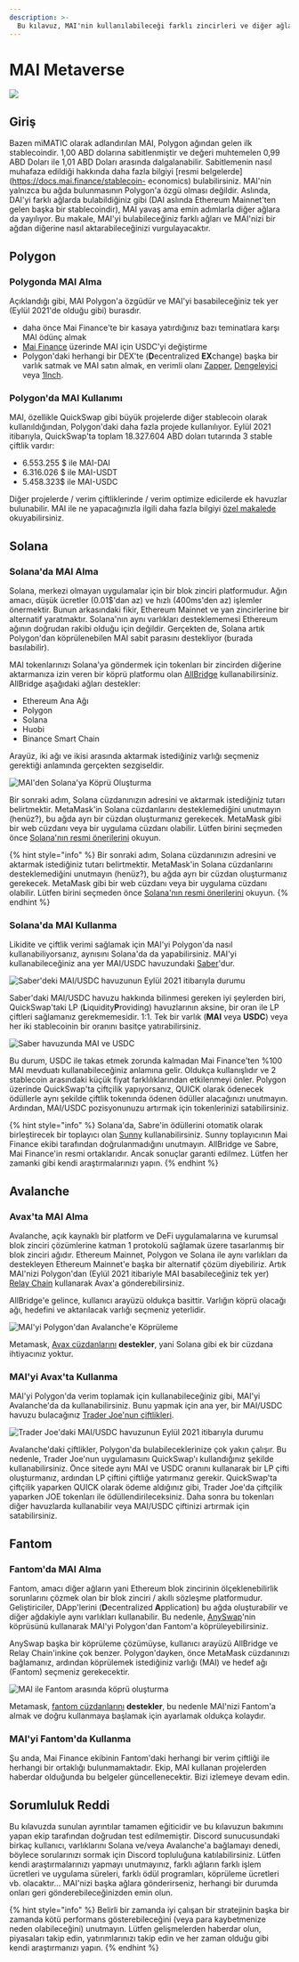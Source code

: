 ```yaml
---
description: >-
  Bu kılavuz, MAI'nin kullanılabileceği farklı zincirleri ve diğer ağlara nasıl bağlayabileceğinize dair bir genel bakış sunacaktır.
---
```


# MAI Metaverse

![](../.gitbook/assets/MAI.png)

## Giriş

Bazen miMATIC olarak adlandırılan MAI, Polygon ağından gelen ilk stablecoindir. 1,00 ABD dolarına sabitlenmiştir ve değeri muhtemelen 0,99 ABD Doları ile 1,01 ABD Doları arasında dalgalanabilir. Sabitlemenin nasıl muhafaza edildiği hakkında daha fazla bilgiyi [resmi belgelerde](https://docs.mai.finance/stablecoin- economics) bulabilirsiniz. MAI'nin yalnızca bu ağda bulunmasının Polygon'a özgü olması değildir. Aslında, DAI'yi farklı ağlarda bulabildiğiniz gibi (DAI aslında Ethereum Mainnet'ten gelen başka bir stablecoindir), MAI yavaş ama emin adımlarla diğer ağlara da yayılıyor. Bu makale, MAI'yi bulabileceğiniz farklı ağları ve MAI'nizi bir ağdan diğerine nasıl aktarabileceğinizi vurgulayacaktır.

## Polygon

### Polygonda MAI Alma

Açıklandığı gibi, MAI Polygon'a özgüdür ve MAI'yi basabileceğiniz tek yer (Eylül 2021'de olduğu gibi) burasdır.

* daha önce Mai Finance'te bir kasaya yatırdığınız bazı teminatlara karşı MAI ödünç almak
* [Mai Finance](https://app.mai.finance/anchor) üzerinde MAI için USDC'yi değiştirme
* Polygon'daki herhangi bir DEX'te (**D**ecentralized **EX**change) başka bir varlık satmak ve MAI satın almak, en verimli olanı [Zapper](https://zapper.fi/exchange), [Dengeleyici]( https://polygon.balancer.fi/#/trade) veya [1Inch](https://app.1inch.io/#/137/classic/swap).

### Polygon'da MAI Kullanımı

MAI, özellikle QuickSwap gibi büyük projelerde diğer stablecoin olarak kullanıldığından, Polygon'daki daha fazla projede kullanılıyor. Eylül 2021 itibarıyla, QuickSwap'ta toplam 18.327.604 ABD doları tutarında 3 stable çiftlik vardır:

* 6.553.255 $ ile MAI-DAI
* 6.316.026 $ ile MAI-USDT
* 5.458.323$ ile MAI-USDC

Diğer projelerde / verim çiftliklerinde / verim optimize edicilerde ek havuzlar bulunabilir. MAI ile ne yapacağınızla ilgili daha fazla bilgiyi [özel makalede](../polygon-tutorials/what-to-with-mai-on-polygon.md) okuyabilirsiniz.

## Solana

### Solana'da MAI Alma

Solana, merkezi olmayan uygulamalar için bir blok zinciri platformudur. Ağın amacı, düşük ücretler (0.01$'dan az) ve hızlı (400ms'den az) işlemler önermektir. Bunun arkasındaki fikir, Ethereum Mainnet ve yan zincirlerine bir alternatif yaratmaktır. Solana'nın aynı varlıkları desteklememesi Ethereum ağının doğrudan rakibi olduğu için değildir. Gerçekten de, Solana artık Polygon'dan köprülenebilen MAI sabit parasını destekliyor (burada basılabilir).

MAI tokenlarınızı Solana'ya göndermek için tokenları bir zincirden diğerine aktarmanıza izin veren bir köprü platformu olan [AllBridge](https://allbridge.io) kullanabilirsiniz. AllBridge aşağıdaki ağları destekler:

* Ethereum Ana Ağı
* Polygon
* Solana
* Huobi
* Binance Smart Chain

Arayüz, iki ağı ve ikisi arasında aktarmak istediğiniz varlığı seçmeniz gerektiği anlamında gerçekten sezgiseldir.

![MAI'den Solana'ya Köprü Oluşturma](<../.gitbook/assets/screen-shot-2021-09-13-at-1.52.23-pm.png>)

Bir sonraki adım, Solana cüzdanınızın adresini ve aktarmak istediğiniz tutarı belirtmektir. MetaMask'in Solana cüzdanlarını desteklemediğini unutmayın (henüz?), bu ağda ayrı bir cüzdan oluşturmanız gerekecek. MetaMask gibi bir web cüzdanı veya bir uygulama cüzdanı olabilir. Lütfen birini seçmeden önce [Solana'nın resmi önerilerini](https://docs.solana.com/wallet-guide) okuyun.

{% hint style="info" %}
Bir sonraki adım, Solana cüzdanınızın adresini ve aktarmak istediğiniz tutarı belirtmektir. MetaMask'in Solana cüzdanlarını desteklemediğini unutmayın (henüz?), bu ağda ayrı bir cüzdan oluşturmanız gerekecek. MetaMask gibi bir web cüzdanı veya bir uygulama cüzdanı olabilir. Lütfen birini seçmeden önce [Solana'nın resmi önerilerini](https://docs.solana.com/wallet-guide) okuyun.
{% endhint %}

### Solana'da MAI Kullanma

Likidite ve çiftlik verimi sağlamak için MAI'yi Polygon'da nasıl kullanabiliyorsanız, aynısını Solana'da da yapabilirsiniz. MAI'yi kullanabileceğiniz ana yer MAI/USDC havuzundaki [Saber](https://app.saber.so)'dur.

![Saber'deki MAI/USDC havuzunun Eylül 2021 itibarıyla durumu](<../.gitbook/assets/Screen Shot 2021-09-13 at 2.11.10 PM.png>)

Saber'daki MAI/USDC havuzu hakkında bilinmesi gereken iyi şeylerden biri, QuickSwap'taki LP (**L**iquidity**P**roviding) havuzlarının aksine, bir oran ile LP çiftleri sağlamanız gerekmemesidir. 1:1. Tek bir varlık (**MAI** veya **USDC**) veya her iki stablecoinin bir oranını basitçe yatırabilirsiniz.

![Saber havuzunda MAI ve USDC](<../.gitbook/assets/Screen Shot 2021-09-13 at 2.13.51 PM.png>)

Bu durum, USDC ile takas etmek zorunda kalmadan Mai Finance'ten %100 MAI mevduatı kullanabileceğiniz anlamına gelir. Oldukça kullanışlıdır ve 2 stablecoin arasındaki küçük fiyat farklılıklarından etkilenmeyi önler. Polygon üzerinde QuickSwap'ta çiftçilik yapıyorsanız, QUICK olarak ödenecek ödüllerle aynı şekilde çiftlik tokenında ödenen ödüller alacağınızı unutmayın. Ardından, MAI/USDC pozisyonunuzu artırmak için tokenlerinizi satabilirsiniz.

{% hint style="info" %}
Solana'da, Sabre'in ödüllerini otomatik olarak birleştirecek bir toplayıcı olan [Sunny](https://app.sunny.ag) kullanabilirsiniz. Sunny toplayıcının Mai Finance ekibi tarafından doğrulanmadığını unutmayın. AllBridge ve Sabre, Mai Finance'in resmi ortaklarıdır. Ancak sonuçlar garanti edilmez. Lütfen her zamanki gibi kendi araştırmalarınızı yapın.
{% endhint %}

## Avalanche

### Avax'ta MAI Alma

Avalanche, açık kaynaklı bir platform ve DeFi uygulamalarına ve kurumsal blok zinciri çözümlerine katman 1 protokolü sağlamak üzere tasarlanmış bir blok zinciri ağıdır. Ethereum Mainnet, Polygon ve Solana ile aynı varlıkları da destekleyen Ethereum Mainnet'e başka bir alternatif çözüm diyebiliriz. Artık MAI'nizi Polygon'dan (Eylül 2021 itibariyle MAI basabileceğiniz tek yer) [Relay Chain](https://app.relaychain.com/#/transfer) kullanarak Avax'a gönderebilirsiniz.

AllBridge'e gelince, kullanıcı arayüzü oldukça basittir. Varlığın köprü olacağı ağı, hedefini ve aktarılacak varlığı seçmeniz yeterlidir.

![MAI'yi Polygon'dan Avalanche'e Köprüleme](<../.gitbook/assets/Screen Shot 2021-09-13 at 2.52.31 PM.png>)

Metamask, [Avax cüzdanlarını](https://support.avax.network/en/articles/4626956-how-do-i-set-up-metamask-on-avalanche) **destekler**, yani Solana gibi ek bir cüzdana ihtiyacınız yoktur.

### MAI'yi Avax'ta Kullanma

MAI'yi Polygon'da verim toplamak için kullanabileceğiniz gibi, MAI'yi Avalanche'da da kullanabilirsiniz. Bunu yapmak için ana yer, bir MAI/USDC havuzu bulacağınız [Trader Joe'nun çiftlikleri](https://www.traderjoexyz.com/#/farm).

![Trader Joe'daki MAI/USDC havuzunun Eylül 2021 itibarıyla durumu](<../.gitbook/assets/Screen Shot 2021-09-13 at 3.07.19 PM.png>)

Avalanche'daki çiftlikler, Polygon'da bulabileceklerinize çok yakın çalışır. Bu nedenle, Trader Joe'nun uygulamasını QuickSwap'ı kullandığınız şekilde kullanabilirsiniz. Önce sitede aynı MAI ve USDC oranını kullanarak bir LP çifti oluşturmanız, ardından LP çiftini çiftliğe yatırmanız gerekir. QuickSwap'ta çiftçilik yaparken QUICK olarak ödeme aldığınız gibi, Trader Joe'da çiftçilik yaparken JOE tokenları ile ödüllendirileceksiniz. Daha sonra bu tokenları diğer havuzlarda kullanabilir veya MAI/USDC çiftinizi artırmak için satabilirsiniz.

## Fantom

### Fantom'da MAI Alma

Fantom, amacı diğer ağların yani Ethereum blok zincirinin ölçeklenebilirlik sorunlarını çözmek olan bir blok zinciri / akıllı sözleşme platformudur. Geliştiriciler, DApp'lerini (**D**ecentralized **A**pplication) bu ağda oluşturabilir ve diğer ağdakiyle aynı varlıkları kullanabilir. Bu nedenle, [AnySwap](https://anyswap.exchange/#/bridge)'nin köprüsünü kullanarak MAI'yi Polygon'dan Fantom'a köprüleyebilirsiniz.

AnySwap başka bir köprüleme çözümüyse, kullanıcı arayüzü AllBridge ve Relay Chain'inkine çok benzer. Polygon'dayken, önce MetaMask cüzdanınızı bağlamanız, ardından köprülemek istediğiniz varlığı (MAI) ve hedef ağı (Fantom) seçmeniz gerekecektir.

![MAI ile Fantom arasında köprü oluşturma](../.gitbook/assets/image.png)

Metamask, [fantom cüzdanlarını](https://docs.fantom.foundation/tutorials/set-up-metamask) **destekler**, bu nedenle MAI'nizi Fantom'a almak ve doğru kullanmaya başlamak için ayarlamak oldukça kolaydır.

### MAI'yi Fantom'da Kullanma

Şu anda, Mai Finance ekibinin Fantom'daki herhangi bir verim çiftliği ile herhangi bir ortaklığı bulunmamaktadır. Ekip, MAI kullanan projelerden haberdar olduğunda bu belgeler güncellenecektir. Bizi izlemeye devam edin.

## Sorumluluk Reddi

Bu kılavuzda sunulan ayrıntılar tamamen eğiticidir ve bu kılavuzun bakımını yapan ekip tarafından doğrudan test edilmemiştir. Discord sunucusundaki birkaç kullanıcı, varlıklarını Solana ve/veya Avalanche'a bağlamayı denedi, böylece sorularınızı sormak için Discord topluluğuna katılabilirsiniz. Lütfen kendi araştırmalarınızı yapmayı unutmayınız, farklı ağların farklı işlem ücretleri ve uygulama süreleri, farklı ödül programları, köprüleme ücretleri vb. olacaktır... MAI'nizi başka ağlara gönderirseniz, herhangi bir durumda onları geri gönderebileceğinizden emin olun.

{% hint style="info" %}
Belirli bir zamanda iyi çalışan bir stratejinin başka bir zamanda kötü performans gösterebileceğini (veya para kaybetmenize neden olabileceğini) unutmayın. Lütfen gelişmelerden haberdar olun, piyasaları takip edin, yatırımlarınızı takip edin ve her zaman olduğu gibi kendi araştırmanızı yapın.
{% endhint %}
